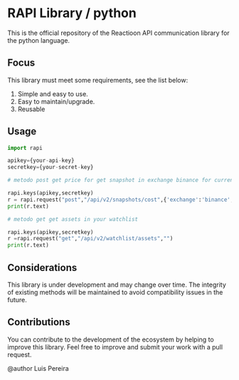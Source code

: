 # RAPI Library / python

This is the official repository of the Reactioon API communication library for the python language.

## Focus

This library must meet some requirements, see the list below:

1. Simple and easy to use.
2. Easy to maintain/upgrade.
3. Reusable

## Usage

```python
import rapi

apikey={your-api-key}
secretkey={your-secret-key}

# metodo post get price for get snapshot in exchange binance for currency usdt 

rapi.keys(apikey,secretkey)
r = rapi.request("post","/api/v2/snapshots/cost",{'exchange':'binance','currency':'USDT'})
print(r.text)

# metodo get get assets in your watchlist

rapi.keys(apikey,secretkey)
r =rapi.request("get","/api/v2/watchlist/assets","")
print(r.text)
```

## Considerations
This library is under development and may change over time. The integrity of existing methods will be maintained to avoid compatibility issues in the future.

## Contributions
You can contribute to the development of the ecosystem by helping to improve this library. Feel free to improve and submit your work with a pull request.


@author Luis Pereira

